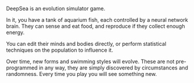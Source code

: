 DeepSea is an evolution simulator game.

In it, you have a tank of aquarium fish, each controlled by a neural network brain. They can sense and eat food, and reproduce if they collect enough energy.

You can edit their minds and bodies directly, or perform statistical techniques on the population to influence it.

Over time, new forms and swimming styles will evolve. These are not pre-programmed in any way, they are simply discovered by circumstances and randomness.
Every time you play you will see something new.
